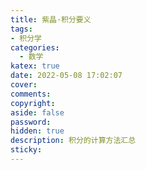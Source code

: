 ```yaml
---
title: 紫晶·积分要义
tags:
- 积分学
categories:
  - 数学
katex: true
date: 2022-05-08 17:02:07
cover:
comments:
copyright:
aside: false
password:
hidden: true
description: 积分的计算方法汇总
sticky:
---
```




